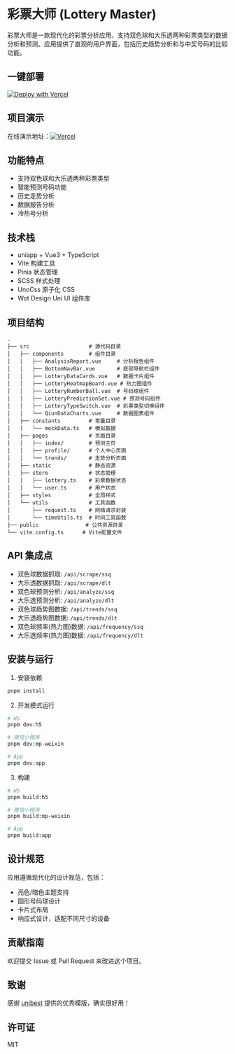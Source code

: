 # 彩票大师 (Lottery Master)

彩票大师是一款现代化的彩票分析应用，支持双色球和大乐透两种彩票类型的数据分析和预测。应用提供了直观的用户界面，包括历史趋势分析和与中奖号码的比较功能。

## 一键部署

[![Deploy with Vercel](https://vercel.com/button)](https://vercel.com/new/clone?repository-url=https%3A%2F%2Fgithub.com%2Flifefloating%2FLotteryMaster-Uniapp)

## 项目演示

在线演示地址：[![Vercel](https://img.shields.io/badge/Vercel-%23000000.svg?style=for-the-badge&logo=vercel&logoColor=white)](https://lottery-master.vercel.app/#/)

## 功能特点

- 支持双色球和大乐透两种彩票类型
- 智能预测号码功能
- 历史走势分析
- 数据报告分析
- 冷热号分析

## 技术栈

- uniapp + Vue3 + TypeScript
- Vite 构建工具
- Pinia 状态管理
- SCSS 样式处理
- UnoCss 原子化 CSS
- Wot Design Uni UI 组件库

## 项目结构

```
.
├── src                   # 源代码目录
│   ├── components        # 组件目录
│   │   ├── AnalysisReport.vue     # 分析报告组件
│   │   ├── BottomNavBar.vue       # 底部导航栏组件
│   │   ├── LotteryDataCards.vue   # 数据卡片组件
│   │   ├── LotteryHeatmapBoard.vue # 热力图组件
│   │   ├── LotteryNumberBall.vue  # 号码球组件
│   │   ├── LotteryPredictionSet.vue # 预测号码组件
│   │   ├── LotteryTypeSwitch.vue  # 彩票类型切换组件
│   │   └── QiunDataCharts.vue     # 数据图表组件
│   ├── constants         # 常量目录
│   │   └── mockData.ts   # 模拟数据
│   ├── pages             # 页面目录
│   │   ├── index/        # 预测主页
│   │   ├── profile/      # 个人中心页面
│   │   └── trends/       # 走势分析页面
│   ├── static            # 静态资源
│   ├── store             # 状态管理
│   │   ├── lottery.ts    # 彩票数据状态
│   │   └── user.ts       # 用户状态
│   ├── styles            # 全局样式
│   └── utils             # 工具函数
│       ├── request.ts    # 网络请求封装
│       └── timeUtils.ts  # 时间工具函数
├── public               # 公共资源目录
└── vite.config.ts      # Vite配置文件
```

## API 集成点

- 双色球数据抓取: `/api/scrape/ssq`
- 大乐透数据抓取: `/api/scrape/dlt`
- 双色球预测分析: `/api/analyze/ssq`
- 大乐透预测分析: `/api/analyze/dlt`
- 双色球趋势图数据: `/api/trends/ssq`
- 大乐透趋势图数据: `/api/trends/dlt`
- 双色球频率(热力图)数据: `/api/frequency/ssq`
- 大乐透频率(热力图)数据: `/api/frequency/dlt`

## 安装与运行

1. 安装依赖

```bash
pnpm install
```

2. 开发模式运行

```bash
# H5
pnpm dev:h5

# 微信小程序
pnpm dev:mp-weixin

# App
pnpm dev:app
```

3. 构建

```bash
# H5
pnpm build:h5

# 微信小程序
pnpm build:mp-weixin

# App
pnpm build:app
```

## 设计规范

应用遵循现代化的设计规范，包括：

- 亮色/暗色主题支持
- 圆形号码球设计
- 卡片式布局
- 响应式设计，适配不同尺寸的设备

## 贡献指南

欢迎提交 Issue 或 Pull Request 来改进这个项目。

## 致谢

感谢 [unibest](https://github.com/codercup/unibest) 提供的优秀模版，确实很好用！

## 许可证

MIT
